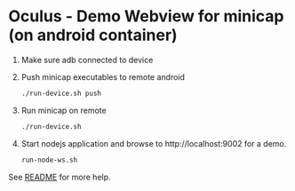 # Oculus - Demo Webview for minicap (on android container)

1. Make sure adb connected to device

2. Push minicap executables to remote android

   ```Bash
   ./run-device.sh push
   ```

3. Run minicap on remote

   ```Bash
   ./run-device.sh
   ```

4. Start nodejs application and browse to http://localhost:9002 for a demo.

   ```Bash
   run-node-ws.sh
   ```

See [README](./node-minicap-fp/README.md) for more help.
